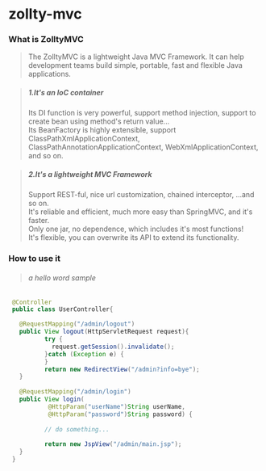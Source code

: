 zollty-mvc
==========
    
### What is ZolltyMVC ###
> The ZolltyMVC is a lightweight Java MVC Framework. It can help development teams build simple, portable, fast and flexible Java applications.
 
> ##### 1.It's an IoC container 
> Its DI function is very powerful, support method injection, support to create bean using method's return value...  
> Its BeanFactory is highly extensible, support ClassPathXmlApplicationContext, ClassPathAnnotationApplicationContext, WebXmlApplicationContext, and so on. 
 
> ##### 2.It's a lightweight MVC Framework 
> Support REST-ful, nice url customization, chained interceptor, ...and so on.    
> It's reliable and efficient, much more easy than SpringMVC, and it's faster.    
> Only one jar, no dependence, which includes it's most functions!    
> It's flexible, you can overwrite its API to extend its functionality.   
   
### How to use it ###
> ###### a hello word sample  
```java
 @Controller
 public class UserController{

   @RequestMapping("/admin/logout")
   public View logout(HttpServletRequest request){
          try {
            request.getSession().invalidate();
          }catch (Exception e) {
		  }
          return new RedirectView("/admin?info=bye");
   }
   
   @RequestMapping("/admin/login")
   public View login( 
           @HttpParam("userName")String userName, 
           @HttpParam("password")String password) { 
		   
          // do something...
  
          return new JspView("/admin/main.jsp"); 
   }
 }
```